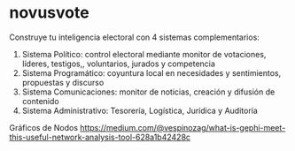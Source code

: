 # novusvote
Construye tu inteligencia electoral con 4 sistemas complementarios:
1) Sistema Político: control electoral mediante monitor de votaciones, líderes, testigos,, voluntarios, jurados y competencia
2) Sistema Programático: coyuntura local en necesidades y sentimientos, propuestas y discurso
3) Sistema Comunicaciones: monitor de noticias, creación y difusión de contenido
4) Sistema Administrativo: Tesorería, Logística, Jurídica y Auditoría



Gráficos de Nodos
https://medium.com/@vespinozag/what-is-gephi-meet-this-useful-network-analysis-tool-628a1b42428c
